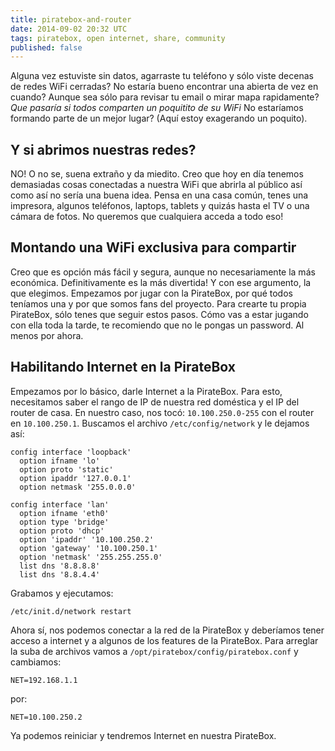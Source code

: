 ```yaml
---
title: piratebox-and-router
date: 2014-09-02 20:32 UTC
tags: piratebox, open internet, share, community
published: false
---
```


Alguna vez estuviste sin datos, agarraste tu teléfono y sólo viste decenas de redes WiFi cerradas? No estaría bueno encontrar una abierta de vez en cuando? Aunque sea sólo para revisar tu email o mirar mapa rapidamente?
*Que pasaría si todos comparten un poquitito de su WiFi* No estaríamos formando parte de un mejor lugar? (Aquí estoy exagerando un poquito).

## Y si abrimos nuestras redes?
NO! O no se, suena extraño y da miedito. Creo que hoy en día tenemos demasiadas cosas conectadas a nuestra WiFi que abrirla al público así como así no sería una buena idea. Pensa en una casa común, tenes una impresora, algunos teléfonos, laptops, tablets y quizás hasta el TV o una cámara de fotos. No queremos que cualquiera acceda a todo eso!

## Montando una WiFi exclusiva para compartir
Creo que es opción más fácil y segura, aunque no necesariamente la más económica. Definitivamente es la más divertida! Y con ese argumento, la que elegimos.
Empezamos por jugar con la PirateBox, por qué todos teníamos una y por que somos fans del proyecto. Para crearte tu propia PirateBox, sólo tenes que seguir estos pasos. Cómo vas a estar jugando con ella toda la tarde, te recomiendo que no le pongas un password. Al menos por ahora.

## Habilitando Internet en la PirateBox
Empezamos por lo básico, darle Internet a la PirateBox. Para esto, necesitamos saber el rango de IP de nuestra red doméstica y el IP del router de casa. En nuestro caso, nos tocó: `10.100.250.0-255` con el router en `10.100.250.1`. Buscamos el archivo `/etc/config/network` y le dejamos así:

    config interface 'loopback'
      option ifname 'lo'
      option proto 'static'
      option ipaddr '127.0.0.1'
      option netmask '255.0.0.0'

    config interface 'lan'
      option ifname 'eth0'
      option type 'bridge'
      option proto 'dhcp'
      option 'ipaddr' '10.100.250.2'
      option 'gateway' '10.100.250.1'
      option 'netmask' '255.255.255.0'
      list dns '8.8.8.8'
      list dns '8.8.4.4'

Grabamos y ejecutamos:

    /etc/init.d/network restart

Ahora sí, nos podemos conectar a la red de la PirateBox y deberíamos tener acceso a internet y a algunos de los features de la PirateBox. Para arreglar la suba de archivos vamos a `/opt/piratebox/config/piratebox.conf` y cambiamos:

    NET=192.168.1.1

por:

    NET=10.100.250.2

Ya podemos reiniciar y tendremos Internet en nuestra PirateBox.
